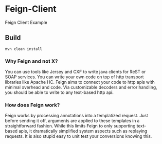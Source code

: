 # Feign-Client
Feign Client Example

## Build

    mvn clean install

### Why Feign and not X?

You can use tools like Jersey and CXF to write java clients for ReST or SOAP services. You can write your own code on top of http transport libraries like Apache HC. Feign aims to connect your code to http apis with minimal overhead and code. Via customizable decoders and error handling, you should be able to write to any text-based http api.

### How does Feign work?

Feign works by processing annotations into a templatized request. Just before sending it off, arguments are applied to these templates in a straightforward fashion. While this limits Feign to only supporting text-based apis, it dramatically simplified system aspects such as replaying requests. It is also stupid easy to unit test your conversions knowing this.
